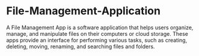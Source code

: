 # File-Management-Application
A File Management App is a software application that helps users organize, manage, and manipulate files on their computers or cloud storage. These apps provide an interface for performing various tasks, such as creating, deleting, moving, renaming, and searching files and folders.
